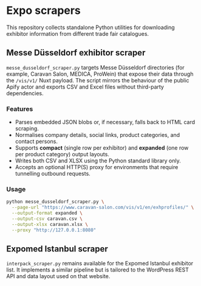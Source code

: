 # Expo scrapers

This repository collects standalone Python utilities for downloading exhibitor
information from different trade fair catalogues.

## Messe Düsseldorf exhibitor scraper

`messe_dusseldorf_scraper.py` targets Messe Düsseldorf directories (for example,
Caravan Salon, MEDICA, ProWein) that expose their data through the `/vis/v1/`
Nuxt payload.  The script mirrors the behaviour of the public Apify actor and
exports CSV and Excel files without third-party dependencies.

### Features

- Parses embedded JSON blobs or, if necessary, falls back to HTML card scraping.
- Normalises company details, social links, product categories, and contact
  persons.
- Supports **compact** (single row per exhibitor) and **expanded** (one row per
  product category) output layouts.
- Writes both CSV and XLSX using the Python standard library only.
- Accepts an optional HTTP(S) proxy for environments that require tunnelling
  outbound requests.

### Usage

```bash
python messe_dusseldorf_scraper.py \
  --page-url "https://www.caravan-salon.com/vis/v1/en/exhprofiles/" \
  --output-format expanded \
  --output-csv caravan.csv \
  --output-xlsx caravan.xlsx \
  --proxy "http://127.0.0.1:8080"
```

## Expomed Istanbul scraper

`interpack_scraper.py` remains available for the Expomed Istanbul exhibitor
list.  It implements a similar pipeline but is tailored to the WordPress REST
API and data layout used on that website.
